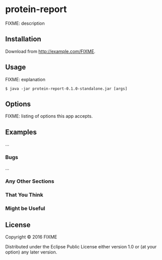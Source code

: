 # protein-report

FIXME: description

## Installation

Download from http://example.com/FIXME.

## Usage

FIXME: explanation

    $ java -jar protein-report-0.1.0-standalone.jar [args]

## Options

FIXME: listing of options this app accepts.

## Examples

...

### Bugs

...

### Any Other Sections
### That You Think
### Might be Useful

## License

Copyright © 2016 FIXME

Distributed under the Eclipse Public License either version 1.0 or (at
your option) any later version.

